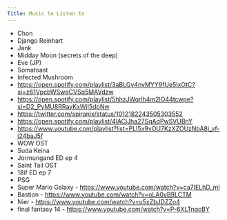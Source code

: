 ```yaml
---
Title: Music to Listen to
---
```


* Chon
* Django Reinhart
* Jank
* Midday Moon (secrets of the deep)
* Eve (JP)
* Somatoast
* Infected Mushroom
* <https://open.spotify.com/playlist/3aBLGy4nyMYY9fUe5IxOtC?si=z61VpcbWSwqCVSq5MAVdzw>
* <https://open.spotify.com/playlist/5hhzJWqrlh4m2IO44tcwpe?si=D2_PyMU8RRayKxWjI5dpNw>
* <https://twitter.com/spiranix/status/1012182243505303552>
* <https://open.spotify.com/playlist/4lACjJha27SqAqPwSVUBnY>
* <https://www.youtube.com/playlist?list=PLI5x9vOU7KzXZOUzNbA8j_vf-j24baJ5f>
* WOW OST
* Suda Keina
* Jormungand ED ep 4
* Saint Tail OST
* 18if ED ep 7
* PSG
* Super Mario Galaxy - <https://www.youtube.com/watch?v=ca7IELhD_mI>
* Bastion - <https://www.youtube.com/watch?v=oLA0vB9LCTM>
* Nier - <https://www.youtube.com/watch?v=u5xZbJDZZo4>
* final fantasy 14 - <https://www.youtube.com/watch?v=P-6XLTnqcBY>

